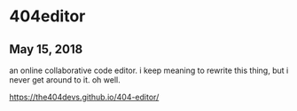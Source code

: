 # 404editor
## May 15, 2018

an online collaborative code editor. i keep meaning to rewrite this thing, but i never get around to it. oh well.

https://the404devs.github.io/404-editor/
